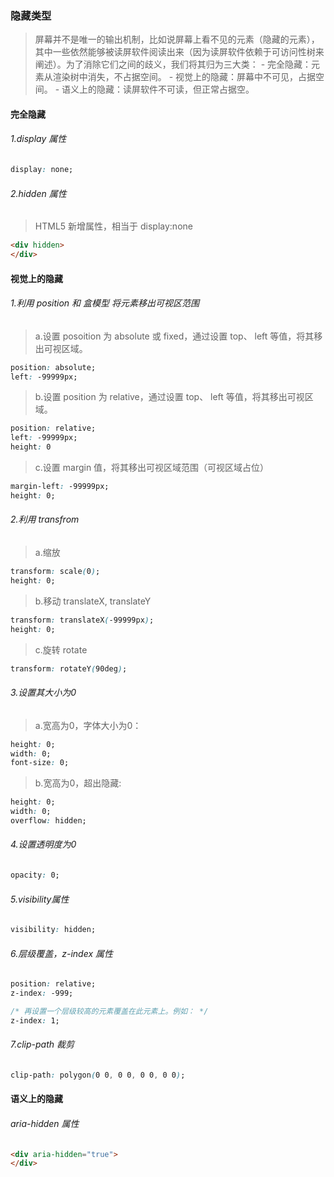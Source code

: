 ### 隐藏类型
> 屏幕并不是唯一的输出机制，比如说屏幕上看不见的元素（隐藏的元素），其中一些依然能够被读屏软件阅读出来（因为读屏软件依赖于可访问性树来阐述）。为了消除它们之间的歧义，我们将其归为三大类：
    - 完全隐藏：元素从渲染树中消失，不占据空间。
    - 视觉上的隐藏：屏幕中不可见，占据空间。
    - 语义上的隐藏：读屏软件不可读，但正常占据空。

#### 完全隐藏
###### 1.display 属性
```css
display: none;
```


###### 2.hidden 属性
> HTML5 新增属性，相当于 display:none
```html
<div hidden>
</div>
```



#### 视觉上的隐藏
###### 1.利用 position 和 盒模型 将元素移出可视区范围
> a.设置 posoition 为 absolute 或 fixed，通过设置 top、 left 等值，将其移出可视区域。
```css
position: absolute;
left: -99999px;
```

> b.设置 position 为 relative，通过设置 top、 left 等值，将其移出可视区域。
```css
position: relative;
left: -99999px;
height: 0
```

> c.设置 margin 值，将其移出可视区域范围（可视区域占位）
```css
margin-left: -99999px;
height: 0;
```


###### 2.利用 transfrom
> a.缩放
```css
transform: scale(0);
height: 0;
```

> b.移动 translateX, translateY
```css
transform: translateX(-99999px);
height: 0;
```

> c.旋转 rotate
```css
transform: rotateY(90deg);
```


###### 3.设置其大小为0
> a.宽高为0，字体大小为0：
```css
height: 0;
width: 0;
font-size: 0;
```

> b.宽高为0，超出隐藏: 
```css
height: 0;
width: 0;
overflow: hidden;
```


###### 4.设置透明度为0
```css
opacity: 0;
```


###### 5.visibility属性
```css
visibility: hidden;
```


###### 6.层级覆盖，z-index 属性
```css
position: relative;
z-index: -999;

/* 再设置一个层级较高的元素覆盖在此元素上。例如： */
z-index: 1;
```


###### 7.clip-path 裁剪
```css
clip-path: polygon(0 0, 0 0, 0 0, 0 0);
```


#### 语义上的隐藏
###### aria-hidden 属性
```html
<div aria-hidden="true">
</div>
```